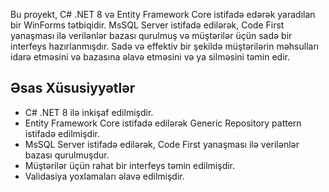 Bu proyekt, C# .NET 8 və Entity Framework Core istifadə edərək yaradılan bir WinForms tətbiqidir. 
MsSQL Server istifadə edilərək, Code First yanaşması ilə verilənlər bazası qurulmuş və müştərilər üçün sadə bir interfeys hazırlanmışdır.
Sadə və effektiv bir şekildə müştərilərin məhsulları idarə etməsini və bazasına əlavə etməsini və ya silməsini təmin edir. 

## Əsas Xüsusiyyətlər

- C# .NET 8 ilə inkişaf edilmişdir.
- Entity Framework Core istifadə edilərək Generic Repository pattern istifadə edilmişdir.
- MsSQL Server istifadə edilərək, Code First yanaşması ilə verilənlər bazası qurulmuşdur.
- Müştərilər üçün rahat bir interfeys təmin edilmişdir.
- Validasiya yoxlamaları əlavə edilmişdir.
